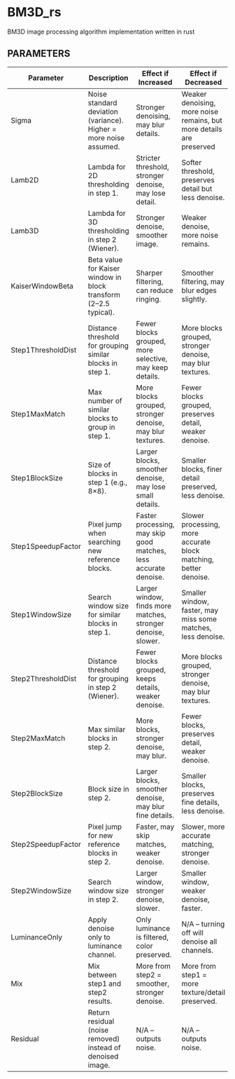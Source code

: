 # BM3D_rs
BM3D image processing algorithm implementation written in rust

## PARAMETERS

| Parameter | Description | Effect if Increased | Effect if Decreased |
|-----------|-------------|------------------|------------------|
| Sigma | Noise standard deviation (variance). Higher = more noise assumed. | Stronger denoising, may blur details. | Weaker denoising, more noise remains, but more details are preserved |
| Lamb2D | Lambda for 2D thresholding in step 1. | Stricter threshold, stronger denoise, may lose detail. | Softer threshold, preserves detail but less denoise. |
| Lamb3D | Lambda for 3D thresholding in step 2 (Wiener). | Stronger denoise, smoother image. | Weaker denoise, more noise remains. |
| KaiserWindowBeta | Beta value for Kaiser window in block transform (2–2.5 typical). | Sharper filtering, can reduce ringing. | Smoother filtering, may blur edges slightly. |
| Step1ThresholdDist | Distance threshold for grouping similar blocks in step 1. | Fewer blocks grouped, more selective, may keep details. | More blocks grouped, stronger denoise, may blur textures. |
| Step1MaxMatch | Max number of similar blocks to group in step 1. | More blocks grouped, stronger denoise, may blur textures. | Fewer blocks grouped, preserves detail, weaker denoise. |
| Step1BlockSize | Size of blocks in step 1 (e.g., 8×8). | Larger blocks, smoother denoise, may lose small details. | Smaller blocks, finer detail preserved, less denoise. |
| Step1SpeedupFactor | Pixel jump when searching new reference blocks. | Faster processing, may skip good matches, less accurate denoise. | Slower processing, more accurate block matching, better denoise. |
| Step1WindowSize | Search window size for similar blocks in step 1. | Larger window, finds more matches, stronger denoise, slower. | Smaller window, faster, may miss some matches, less denoise. |
| Step2ThresholdDist | Distance threshold for grouping in step 2 (Wiener). | Fewer blocks grouped, keeps details, weaker denoise. | More blocks grouped, stronger denoise, may blur textures. |
| Step2MaxMatch | Max similar blocks in step 2. | More blocks, stronger denoise, may blur. | Fewer blocks, preserves detail, weaker denoise. |
| Step2BlockSize | Block size in step 2. | Larger blocks, smoother denoise, may blur fine details. | Smaller blocks, preserves fine details, less denoise. |
| Step2SpeedupFactor | Pixel jump for new reference blocks in step 2. | Faster, may skip matches, weaker denoise. | Slower, more accurate matching, stronger denoise. |
| Step2WindowSize | Search window size in step 2. | Larger window, stronger denoise, slower. | Smaller window, weaker denoise, faster. |
| LuminanceOnly | Apply denoise only to luminance channel. | Only luminance is filtered, color preserved. | N/A – turning off will denoise all channels. |
| Mix | Mix between step1 and step2 results. | More from step2 = smoother, stronger denoise. | More from step1 = more texture/detail preserved. |
| Residual | Return residual (noise removed) instead of denoised image. | N/A – outputs noise. | N/A – outputs noise. |
